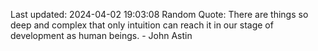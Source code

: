 Last updated: 2024-04-02 19:03:08
Random Quote: There are things so deep and complex that only intuition can reach it in our stage of development as human beings. - John Astin